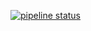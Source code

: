 [![pipeline status](http://gitlab.aliben-develop.com/aliben/robot_dispatcher/badges/master/pipeline.svg)](http://gitlab.aliben-develop.com/aliben/robot_dispatcher/commits/master)